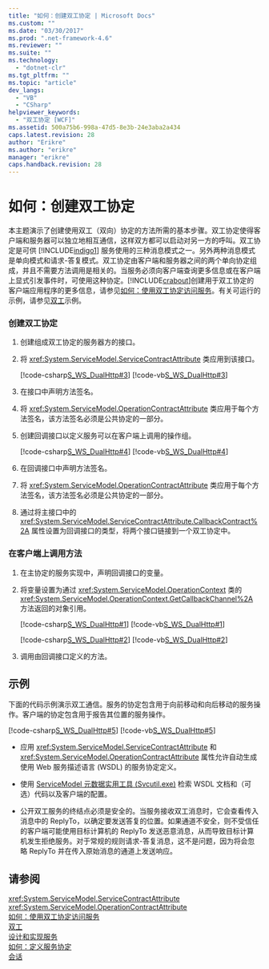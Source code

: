 ```yaml
---
title: "如何：创建双工协定 | Microsoft Docs"
ms.custom: ""
ms.date: "03/30/2017"
ms.prod: ".net-framework-4.6"
ms.reviewer: ""
ms.suite: ""
ms.technology: 
  - "dotnet-clr"
ms.tgt_pltfrm: ""
ms.topic: "article"
dev_langs: 
  - "VB"
  - "CSharp"
helpviewer_keywords: 
  - "双工协定 [WCF]"
ms.assetid: 500a75b6-998a-47d5-8e3b-24e3aba2a434
caps.latest.revision: 28
author: "Erikre"
ms.author: "erikre"
manager: "erikre"
caps.handback.revision: 28
---
```

# 如何：创建双工协定
本主题演示了创建使用双工（双向）协定的方法所需的基本步骤。双工协定使得客户端和服务器可以独立地相互通信，这样双方都可以启动对另一方的呼叫。双工协定是可供 [!INCLUDE[indigo1](../../../../includes/indigo1-md.md)] 服务使用的三种消息模式之一。另外两种消息模式是单向模式和请求\-答复模式。双工协定由客户端和服务器之间的两个单向协定组成，并且不需要方法调用是相关的。当服务必须向客户端查询更多信息或在客户端上显式引发事件时，可使用这种协定。[!INCLUDE[crabout](../../../../includes/crabout-md.md)]创建用于双工协定的客户端应用程序的更多信息，请参见[如何：使用双工协定访问服务](../../../../docs/framework/wcf/feature-details/how-to-access-services-with-a-duplex-contract.md)。有关可运行的示例，请参见[双工](../../../../docs/framework/wcf/samples/duplex.md)示例。  
  
### 创建双工协定  
  
1.  创建组成双工协定的服务器方的接口。  
  
2.  将 <xref:System.ServiceModel.ServiceContractAttribute> 类应用到该接口。  
  
     [!code-csharp[S_WS_DualHttp#3](../../../../samples/snippets/csharp/VS_Snippets_CFX/s_ws_dualhttp/cs/service.cs#3)]
     [!code-vb[S_WS_DualHttp#3](../../../../samples/snippets/visualbasic/VS_Snippets_CFX/s_ws_dualhttp/vb/service.vb#3)]  
  
3.  在接口中声明方法签名。  
  
4.  将 <xref:System.ServiceModel.OperationContractAttribute> 类应用于每个方法签名，该方法签名必须是公共协定的一部分。  
  
5.  创建回调接口以定义服务可以在客户端上调用的操作组。  
  
     [!code-csharp[S_WS_DualHttp#4](../../../../samples/snippets/csharp/VS_Snippets_CFX/s_ws_dualhttp/cs/service.cs#4)]
     [!code-vb[S_WS_DualHttp#4](../../../../samples/snippets/visualbasic/VS_Snippets_CFX/s_ws_dualhttp/vb/service.vb#4)]  
  
6.  在回调接口中声明方法签名。  
  
7.  将 <xref:System.ServiceModel.OperationContractAttribute> 类应用于每个方法签名，该方法签名必须是公共协定的一部分。  
  
8.  通过将主接口中的 <xref:System.ServiceModel.ServiceContractAttribute.CallbackContract%2A> 属性设置为回调接口的类型，将两个接口链接到一个双工协定中。  
  
### 在客户端上调用方法  
  
1.  在主协定的服务实现中，声明回调接口的变量。  
  
2.  将变量设置为通过 <xref:System.ServiceModel.OperationContext> 类的 <xref:System.ServiceModel.OperationContext.GetCallbackChannel%2A> 方法返回的对象引用。  
  
     [!code-csharp[S_WS_DualHttp#1](../../../../samples/snippets/csharp/VS_Snippets_CFX/s_ws_dualhttp/cs/service.cs#1)]
     [!code-vb[S_WS_DualHttp#1](../../../../samples/snippets/visualbasic/VS_Snippets_CFX/s_ws_dualhttp/vb/service.vb#1)]  
  
     [!code-csharp[S_WS_DualHttp#2](../../../../samples/snippets/csharp/VS_Snippets_CFX/s_ws_dualhttp/cs/service.cs#2)]
     [!code-vb[S_WS_DualHttp#2](../../../../samples/snippets/visualbasic/VS_Snippets_CFX/s_ws_dualhttp/vb/service.vb#2)]  
  
3.  调用由回调接口定义的方法。  
  
## 示例  
 下面的代码示例演示双工通信。服务的协定包含用于向前移动和向后移动的服务操作。客户端的协定包含用于报告其位置的服务操作。  
  
 [!code-csharp[S_WS_DualHttp#5](../../../../samples/snippets/csharp/VS_Snippets_CFX/s_ws_dualhttp/cs/service.cs#5)]
 [!code-vb[S_WS_DualHttp#5](../../../../samples/snippets/visualbasic/VS_Snippets_CFX/s_ws_dualhttp/vb/service.vb#5)]  
  
-   应用 <xref:System.ServiceModel.ServiceContractAttribute> 和 <xref:System.ServiceModel.OperationContractAttribute> 属性允许自动生成使用 Web 服务描述语言 \(WSDL\) 的服务协定定义。  
  
-   使用 [ServiceModel 元数据实用工具 \(Svcutil.exe\)](../../../../docs/framework/wcf/servicemodel-metadata-utility-tool-svcutil-exe.md) 检索 WSDL 文档和（可选）代码以及客户端的配置。  
  
-   公开双工服务的终结点必须是安全的。当服务接收双工消息时，它会查看传入消息中的 ReplyTo，以确定要发送答复的位置。如果通道不安全，则不受信任的客户端可能使用目标计算机的 ReplyTo 发送恶意消息，从而导致目标计算机发生拒绝服务。对于常规的规则请求\-答复消息，这不是问题，因为将会忽略 ReplyTo 并在传入原始消息的通道上发送响应。  
  
## 请参阅  
 <xref:System.ServiceModel.ServiceContractAttribute>   
 <xref:System.ServiceModel.OperationContractAttribute>   
 [如何：使用双工协定访问服务](../../../../docs/framework/wcf/feature-details/how-to-access-services-with-a-duplex-contract.md)   
 [双工](../../../../docs/framework/wcf/samples/duplex.md)   
 [设计和实现服务](../../../../docs/framework/wcf/designing-and-implementing-services.md)   
 [如何：定义服务协定](../../../../docs/framework/wcf/how-to-define-a-wcf-service-contract.md)   
 [会话](../../../../docs/framework/wcf/samples/session.md)